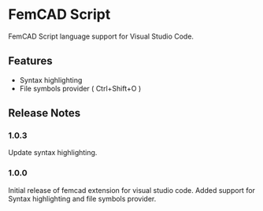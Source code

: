 # FemCAD Script

FemCAD Script language support for Visual Studio Code. 

## Features

- Syntax highlighting
- File symbols provider ( Ctrl+Shift+O )


## Release Notes

### 1.0.3

Update syntax highlighting.

### 1.0.0

Initial release of femcad extension for visual studio code. Added support for Syntax highlighting and file symbols provider.
